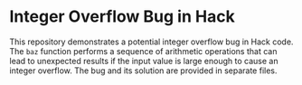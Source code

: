 # Integer Overflow Bug in Hack

This repository demonstrates a potential integer overflow bug in Hack code. The `baz` function performs a sequence of arithmetic operations that can lead to unexpected results if the input value is large enough to cause an integer overflow.  The bug and its solution are provided in separate files.